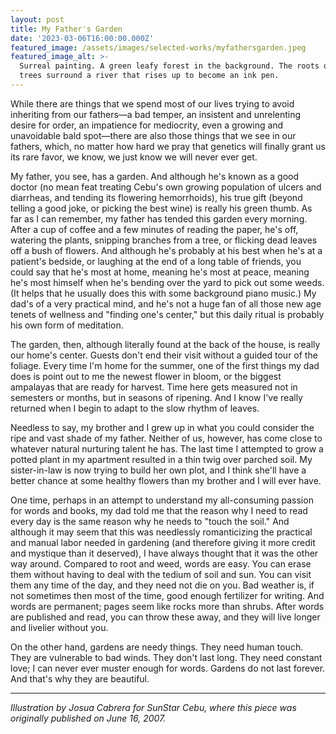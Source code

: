 ```yaml
---
layout: post
title: My Father's Garden
date: '2023-03-06T16:00:00.000Z'
featured_image: /assets/images/selected-works/myfathersgarden.jpeg
featured_image_alt: >-
  Surreal painting. A green leafy forest in the background. The roots of the
  trees surround a river that rises up to become an ink pen.
---
```


While there are things that we spend most of our lives trying to avoid inheriting from our fathers—a bad temper, an insistent and unrelenting desire for order, an impatience for mediocrity, even a growing and unavoidable bald spot—there are also those things that we see in our fathers, which, no matter how hard we pray that genetics will finally grant us its rare favor, we know, we just know we will never ever get.

My father, you see, has a garden. And although he's known as a good doctor (no mean feat treating Cebu's own growing population of ulcers and diarrheas, and tending its flowering hemorrhoids), his true gift (beyond telling a good joke, or picking the best wine) is really his green thumb. As far as I can remember, my father has tended this garden every morning. After a cup of coffee and a few minutes of reading the paper, he's off, watering the plants, snipping branches from a tree, or flicking dead leaves off a bush of flowers. And although he's probably at his best when he's at a patient's bedside, or laughing at the end of a long table of friends, you could say that he's most at home, meaning he's most at peace, meaning he's most himself when he's bending over the yard to pick out some weeds. (It helps that he usually does this with some background piano music.) My dad's of a very practical mind, and he's not a huge fan of all those new age tenets of wellness and "finding one's center," but this daily ritual is probably his own form of meditation.

The garden, then, although literally found at the back of the house, is really our home's center. Guests don't end their visit without a guided tour of the foliage. Every time I'm home for the summer, one of the first things my dad does is point out to me the newest flower in bloom, or the biggest ampalayas that are ready for harvest. Time here gets measured not in semesters or months, but in seasons of ripening. And I know I've really returned when I begin to adapt to the slow rhythm of leaves.

Needless to say, my brother and I grew up in what you could consider the ripe and vast shade of my father. Neither of us, however, has come close to whatever natural nurturing talent he has. The last time I attempted to grow a potted plant in my apartment resulted in a thin twig over parched soil. My sister-in-law is now trying to build her own plot, and I think she'll have a better chance at some healthy flowers than my brother and I will ever have.

One time, perhaps in an attempt to understand my all-consuming passion for words and books, my dad told me that the reason why I need to read every day is the same reason why he needs to "touch the soil." And although it may seem that this was needlessly romanticizing the practical and manual labor needed in gardening (and therefore giving it more credit and mystique than it deserved), I have always thought that it was the other way around. Compared to root and weed, words are easy. You can erase them without having to deal with the tedium of soil and sun. You can visit them any time of the day, and they need not die on you. Bad weather is, if not sometimes then most of the time, good enough fertilizer for writing. And words are permanent; pages seem like rocks more than shrubs. After words are published and read, you can throw these away, and they will live longer and livelier without you.

On the other hand, gardens are needy things. They need human touch. They are vulnerable to bad winds. They don't last long. They need constant love; I can never ever muster enough for words. Gardens do not last forever. And that's why they are beautiful.

---

*Illustration by Josua Cabrera for SunStar Cebu, where this piece was originally published on June 16, 2007.*
